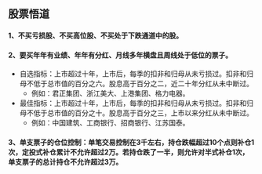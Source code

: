 ## 股票悟道
#### 1、不买亏损股、不买高位股、不买处于下跌通道中的股。
#### 2、要买年年有业绩、年年有分红、月线多年横盘且周线处于低位的票子。
* 自选指标：上市超过十年，上市后，每季的扣非和归母从未亏损过。扣非和归母不低于总市值的百分之六。股息高于百分之二，近二十年分红从未中断过。
  - 例如：君正集团、浙江美大、上港集团、格力电器。
* 最佳指标：上市超过十年，上市后，每季的扣非和归母从未亏损过。扣非和归母不低于总市值的百分之十。股息高于百分之三，上市以来分红从未中断过。
  - 例如：中国建筑、工商银行、招商银行、江苏国泰。
#### 3、单支票子的仓位控制：单笔交易控制在3千左右，持仓跌幅超过10个点则补仓1次，定投式补仓累计不允许超过2万。若持仓跌了一半，则允许对半式补仓1次，单支票子的总计持仓不允许超过3万。
